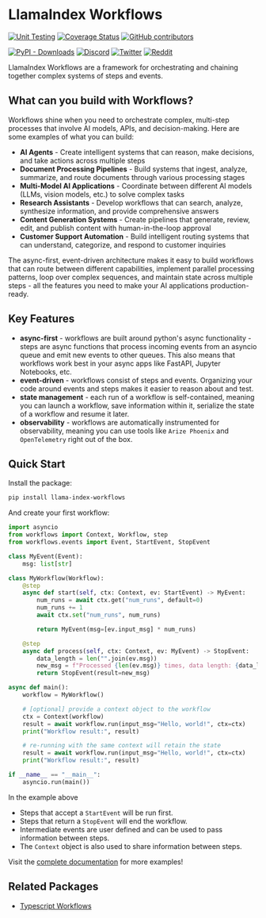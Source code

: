 # LlamaIndex Workflows

[![Unit Testing](https://github.com/run-llama/workflows/actions/workflows/test.yml/badge.svg)](https://github.com/run-llama/workflows/actions/workflows/test.yml)
[![Coverage Status](https://coveralls.io/repos/github/run-llama/workflows/badge.svg?branch=main)](https://coveralls.io/github/run-llama/workflows?branch=main)
[![GitHub contributors](https://img.shields.io/github/contributors/run-llama/workflows)](https://github.com/run-llama/llama-index-workflows/graphs/contributors)


[![PyPI - Downloads](https://img.shields.io/pypi/dm/llama-index-workflows)](https://pypi.org/project/llama-index-workflows/)
[![Discord](https://img.shields.io/discord/1059199217496772688)](https://discord.gg/dGcwcsnxhU)
[![Twitter](https://img.shields.io/twitter/follow/llama_index)](https://x.com/llama_index)
[![Reddit](https://img.shields.io/reddit/subreddit-subscribers/LlamaIndex?style=plastic&logo=reddit&label=r%2FLlamaIndex&labelColor=white)](https://www.reddit.com/r/LlamaIndex/)

LlamaIndex Workflows are a framework for orchestrating and chaining together complex systems of steps and events.

## What can you build with Workflows?

Workflows shine when you need to orchestrate complex, multi-step processes that involve AI models, APIs, and decision-making. Here are some examples of what you can build:

- **AI Agents** - Create intelligent systems that can reason, make decisions, and take actions across multiple steps
- **Document Processing Pipelines** - Build systems that ingest, analyze, summarize, and route documents through various processing stages
- **Multi-Model AI Applications** - Coordinate between different AI models (LLMs, vision models, etc.) to solve complex tasks
- **Research Assistants** - Develop workflows that can search, analyze, synthesize information, and provide comprehensive answers
- **Content Generation Systems** - Create pipelines that generate, review, edit, and publish content with human-in-the-loop approval
- **Customer Support Automation** - Build intelligent routing systems that can understand, categorize, and respond to customer inquiries

The async-first, event-driven architecture makes it easy to build workflows that can route between different capabilities, implement parallel processing patterns, loop over complex sequences, and maintain state across multiple steps - all the features you need to make your AI applications production-ready.

## Key Features

- **async-first** - workflows are built around python's async functionality - steps are async functions that process incoming events from an asyncio queue and emit new events to other queues. This also means that workflows work best in your async apps like FastAPI, Jupyter Notebooks, etc.
- **event-driven** - workflows consist of steps and events. Organizing your code around events and steps makes it easier to reason about and test.
- **state management** - each run of a workflow is self-contained, meaning you can launch a workflow, save information within it, serialize the state of a workflow and resume it later.
- **observability** - workflows are automatically instrumented for observability, meaning you can use tools like `Arize Phoenix` and `OpenTelemetry` right out of the box.

## Quick Start

Install the package:

```bash
pip install llama-index-workflows
```

And create your first workflow:

```python
import asyncio
from workflows import Context, Workflow, step
from workflows.events import Event, StartEvent, StopEvent

class MyEvent(Event):
    msg: list[str]

class MyWorkflow(Workflow):
    @step
    async def start(self, ctx: Context, ev: StartEvent) -> MyEvent:
        num_runs = await ctx.get("num_runs", default=0)
        num_runs += 1
        await ctx.set("num_runs", num_runs)

        return MyEvent(msg=[ev.input_msg] * num_runs)

    @step
    async def process(self, ctx: Context, ev: MyEvent) -> StopEvent:
        data_length = len("".join(ev.msg))
        new_msg = f"Processed {len(ev.msg)} times, data length: {data_length}"
        return StopEvent(result=new_msg)

async def main():
    workflow = MyWorkflow()

    # [optional] provide a context object to the workflow
    ctx = Context(workflow)
    result = await workflow.run(input_msg="Hello, world!", ctx=ctx)
    print("Workflow result:", result)

    # re-running with the same context will retain the state
    result = await workflow.run(input_msg="Hello, world!", ctx=ctx)
    print("Workflow result:", result)

if __name__ == "__main__":
    asyncio.run(main())
```

In the example above
- Steps that accept a `StartEvent` will be run first.
- Steps that return a `StopEvent` will end the workflow.
- Intermediate events are user defined and can be used to pass information between steps.
- The `Context` object is also used to share information between steps.

Visit the [complete documentation](https://docs.llamaindex.ai/en/stable/understanding/workflows/) for more examples!

## Related Packages

- [Typescript Workflows](https://github.com/run-llama/workflows-ts)
